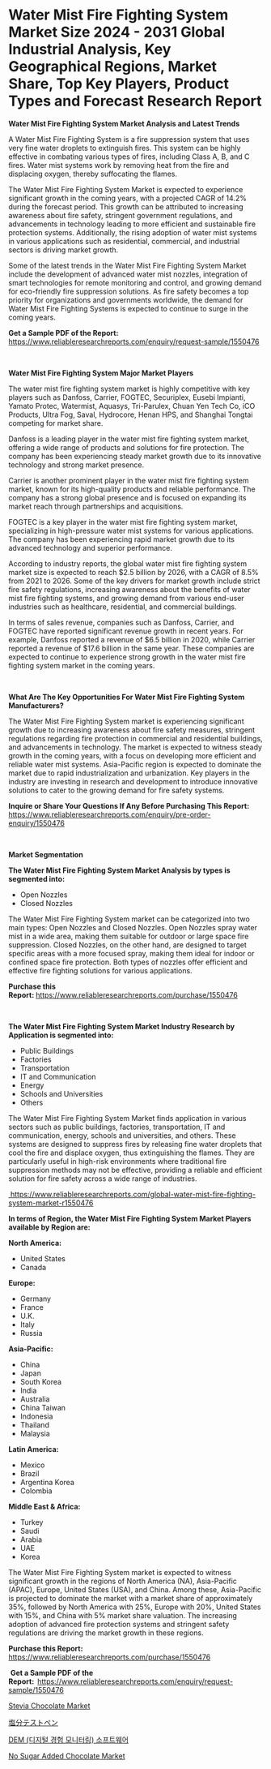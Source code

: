 <p><h1>Water Mist Fire Fighting System Market Size 2024 - 2031 Global Industrial Analysis, Key Geographical Regions, Market Share, Top Key Players, Product Types and Forecast Research Report</h1></p><p><strong>Water Mist Fire Fighting System Market Analysis and Latest Trends</strong></p>
<p><p>A Water Mist Fire Fighting System is a fire suppression system that uses very fine water droplets to extinguish fires. This system can be highly effective in combating various types of fires, including Class A, B, and C fires. Water mist systems work by removing heat from the fire and displacing oxygen, thereby suffocating the flames.</p><p>The Water Mist Fire Fighting System Market is expected to experience significant growth in the coming years, with a projected CAGR of 14.2% during the forecast period. This growth can be attributed to increasing awareness about fire safety, stringent government regulations, and advancements in technology leading to more efficient and sustainable fire protection systems. Additionally, the rising adoption of water mist systems in various applications such as residential, commercial, and industrial sectors is driving market growth.</p><p>Some of the latest trends in the Water Mist Fire Fighting System Market include the development of advanced water mist nozzles, integration of smart technologies for remote monitoring and control, and growing demand for eco-friendly fire suppression solutions. As fire safety becomes a top priority for organizations and governments worldwide, the demand for Water Mist Fire Fighting Systems is expected to continue to surge in the coming years.</p></p>
<p><strong>Get a Sample PDF of the Report:&nbsp;</strong> <a href="https://www.reliableresearchreports.com/enquiry/request-sample/1550476">https://www.reliableresearchreports.com/enquiry/request-sample/1550476</a></p>
<p>&nbsp;</p>
<p><strong>Water Mist Fire Fighting System Major Market Players</strong></p>
<p><p>The water mist fire fighting system market is highly competitive with key players such as Danfoss, Carrier, FOGTEC, Securiplex, Eusebi Impianti, Yamato Protec, Watermist, Aquasys, Tri-Parulex, Chuan Yen Tech Co, iCO Products, Ultra Fog, Saval, Hydrocore, Henan HPS, and Shanghai Tongtai competing for market share.</p><p>Danfoss is a leading player in the water mist fire fighting system market, offering a wide range of products and solutions for fire protection. The company has been experiencing steady market growth due to its innovative technology and strong market presence.</p><p>Carrier is another prominent player in the water mist fire fighting system market, known for its high-quality products and reliable performance. The company has a strong global presence and is focused on expanding its market reach through partnerships and acquisitions.</p><p>FOGTEC is a key player in the water mist fire fighting system market, specializing in high-pressure water mist systems for various applications. The company has been experiencing rapid market growth due to its advanced technology and superior performance.</p><p>According to industry reports, the global water mist fire fighting system market size is expected to reach $2.5 billion by 2026, with a CAGR of 8.5% from 2021 to 2026. Some of the key drivers for market growth include strict fire safety regulations, increasing awareness about the benefits of water mist fire fighting systems, and growing demand from various end-user industries such as healthcare, residential, and commercial buildings.</p><p>In terms of sales revenue, companies such as Danfoss, Carrier, and FOGTEC have reported significant revenue growth in recent years. For example, Danfoss reported a revenue of $6.5 billion in 2020, while Carrier reported a revenue of $17.6 billion in the same year. These companies are expected to continue to experience strong growth in the water mist fire fighting system market in the coming years.</p></p>
<p>&nbsp;</p>
<p><strong>What Are The Key Opportunities For Water Mist Fire Fighting System Manufacturers?</strong></p>
<p><p>The Water Mist Fire Fighting System market is experiencing significant growth due to increasing awareness about fire safety measures, stringent regulations regarding fire protection in commercial and residential buildings, and advancements in technology. The market is expected to witness steady growth in the coming years, with a focus on developing more efficient and reliable water mist systems. Asia-Pacific region is expected to dominate the market due to rapid industrialization and urbanization. Key players in the industry are investing in research and development to introduce innovative solutions to cater to the growing demand for fire safety systems.</p></p>
<p><strong>Inquire or Share Your Questions If Any Before Purchasing This Report:</strong> <a href="https://www.reliableresearchreports.com/enquiry/pre-order-enquiry/1550476">https://www.reliableresearchreports.com/enquiry/pre-order-enquiry/1550476</a></p>
<p>&nbsp;</p>
<p><strong>Market Segmentation</strong></p>
<p><strong>The Water Mist Fire Fighting System Market Analysis by types is segmented into:</strong></p>
<p><ul><li>Open Nozzles</li><li>Closed Nozzles</li></ul></p>
<p><p>The Water Mist Fire Fighting System market can be categorized into two main types: Open Nozzles and Closed Nozzles. Open Nozzles spray water mist in a wide area, making them suitable for outdoor or large space fire suppression. Closed Nozzles, on the other hand, are designed to target specific areas with a more focused spray, making them ideal for indoor or confined space fire protection. Both types of nozzles offer efficient and effective fire fighting solutions for various applications.</p></p>
<p><strong>Purchase this Report:&nbsp;</strong><a href="https://www.reliableresearchreports.com/purchase/1550476">https://www.reliableresearchreports.com/purchase/1550476</a></p>
<p>&nbsp;</p>
<p><strong>The Water Mist Fire Fighting System Market Industry Research by Application is segmented into:</strong></p>
<p><ul><li>Public Buildings</li><li>Factories</li><li>Transportation</li><li>IT and Communication</li><li>Energy</li><li>Schools and Universities</li><li>Others</li></ul></p>
<p><p>The Water Mist Fire Fighting System Market finds application in various sectors such as public buildings, factories, transportation, IT and communication, energy, schools and universities, and others. These systems are designed to suppress fires by releasing fine water droplets that cool the fire and displace oxygen, thus extinguishing the flames. They are particularly useful in high-risk environments where traditional fire suppression methods may not be effective, providing a reliable and efficient solution for fire safety across a wide range of industries.</p></p>
<p><a href="https://www.reliableresearchreports.com/global-water-mist-fire-fighting-system-market-r1550476">&nbsp;https://www.reliableresearchreports.com/global-water-mist-fire-fighting-system-market-r1550476</a></p>
<p><strong>In terms of Region, the Water Mist Fire Fighting System Market Players available by Region are:</strong></p>
<p>
    <p> <strong> North America: </strong>
        <ul>
            <li>United States</li>
            <li>Canada</li>
        </ul>
        </p> 
    <p> <strong> Europe: </strong>
        <ul>
            <li>Germany</li>
            <li>France</li>
            <li>U.K.</li>
            <li>Italy</li>
            <li>Russia</li>
        </ul>
        </p> 
    <p> <strong> Asia-Pacific: </strong>
        <ul>
            <li>China</li>
            <li>Japan</li>
            <li>South Korea</li>
            <li>India</li>
            <li>Australia</li>
            <li>China Taiwan</li>
            <li>Indonesia</li>
            <li>Thailand</li>
            <li>Malaysia</li>
        </ul>
        </p> 
    <p> <strong> Latin America: </strong>
        <ul>
            <li>Mexico</li>
            <li>Brazil</li>
            <li>Argentina Korea</li>
            <li>Colombia</li>
        </ul>
        </p> 
    <p> <strong> Middle East & Africa: </strong>
        <ul>
            <li>Turkey</li>
            <li>Saudi</li>
            <li>Arabia</li>
            <li>UAE</li>
            <li>Korea</li>
        </ul>
    </p>
    </p>
<p><p>The Water Mist Fire Fighting System market is expected to witness significant growth in the regions of North America (NA), Asia-Pacific (APAC), Europe, United States (USA), and China. Among these, Asia-Pacific is projected to dominate the market with a market share of approximately 35%, followed by North America with 25%, Europe with 20%, United States with 15%, and China with 5% market share valuation. The increasing adoption of advanced fire protection systems and stringent safety regulations are driving the market growth in these regions.</p></p>
<p><strong>Purchase this Report: </strong><a href="https://www.reliableresearchreports.com/purchase/1550476">https://www.reliableresearchreports.com/purchase/1550476</a></p>
<p>&nbsp;<strong>Get a Sample PDF of the Report:&nbsp;&nbsp;</strong><a href="https://www.reliableresearchreports.com/enquiry/request-sample/1550476">https://www.reliableresearchreports.com/enquiry/request-sample/1550476</a></p>
<p><strong></strong></p>
<p><p><a href="https://github.com/JeanneSawayn2023/Market-Research-Report-List-1/blob/main/stevia-chocolate-market.md">Stevia Chocolate Market</a></p><p><a href="https://github.com/AylinBeier/Market-Research-Report-List-1/blob/main/5976215153436.md">塩分テストペン</a></p><p><a href="https://github.com/rcabello548/Market-Research-Report-List-2/blob/main/4759443163865.md">DEM (디지털 경험 모니터링) 소프트웨어</a></p><p><a href="https://github.com/mdmisese/Market-Research-Report-List-1/blob/main/no-sugar-added-chocolate-market.md">No Sugar Added Chocolate Market</a></p></p>